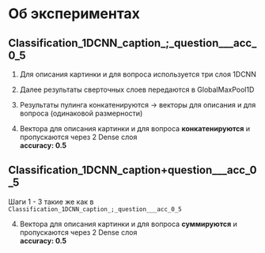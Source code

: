 # Об экспериментах
## Classification_1DCNN_caption_;_question___acc_0_5
1. Для описания картинки и для вопроса используется три слоя 1DCNN
2. Далее результаты сверточных слоев передаются в GlobalMaxPool1D
3. Результаты пулинга конкатенируются -> векторы для описания и для вопроса (одинаковой размерности)

4. Вектора для описания картинки и для вопроса __конкатенируются__ и пропускаются через 2 Dense слоя  
__accuracy: 0.5__

## Classification_1DCNN_caption+question___acc_0_5
Шаги 1 - 3 такие же как в `Classification_1DCNN_caption_;_question___acc_0_5`

4. Вектора для описания картинки и для вопроса __суммируются__ и пропускаются через 2 Dense слоя  
__accuracy: 0.5__
